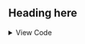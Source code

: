 ## Heading here

<details>
<summary> View Code </summary>

```cpp
class Solution {
public:
    string shortestPalindrome(string s) {
        unsigned d = 16777619, h = 0, rh = 0, p = 1, maxLen = 0;
        for (int i = 0; i < s.size(); ++i) {
            h = h * d + s[i] - 'a';
            rh += (s[i] - 'a') * p;
            p *= d;
            if (h == rh) maxLen = i + 1;
        }
        return string(rbegin(s), rbegin(s) + s.size() - maxLen) + s;
    }
};
```

</details>